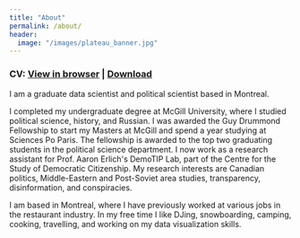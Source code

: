 ```yaml
---
title: "About"
permalink: /about/
header:
  image: "/images/plateau_banner.jpg"
---
```


<h3> CV: <a href="/files/Professional_CV.pdf" target="_blank" >View in browser</a> | <a href="/files/Professional_CV.pdf" download> Download</a> </h3>

I am a graduate data scientist and political scientist based in Montreal. 

I completed my undergraduate degree at McGill University, where I studied political science, history, and Russian. I was awarded the Guy Drummond Fellowship to start my Masters at McGill and spend a year studying at Sciences Po Paris. The fellowship is awarded to the top two graduating students in the political science department. I now work as a research assistant for Prof. Aaron Erlich's DemoTIP Lab, part of the Centre for the Study of Democratic Citizenship. My research interests are Canadian politics, Middle-Eastern and Post-Soviet area studies, transparency, disinformation, and conspiracies. 

I am based in Montreal, where I have previously worked at various jobs in the restaurant industry. In my free time I like DJing, snowboarding, camping, cooking, travelling, and working on my data visualization skills.
